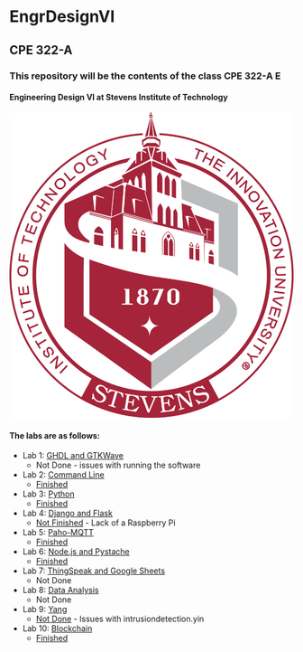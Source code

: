 # EngrDesignVI
## CPE 322-A
### This repository will be the contents of the class CPE 322-A E
#### Engineering Design VI at Stevens Institute of Technology

![Icon](https://github.com/BenStoll/EngrDesignVI/blob/main/Assets/Old_Stevens_Logo.png "Old Snevets Logo")

#### The labs are as follows:
 - Lab 1: [GHDL and GTKWave](https://github.com/kevinwlu/iot/blob/master/lesson1)
    * Not Done - issues with running the software
 - Lab 2: [Command Line](https://github.com/kevinwlu/iot/blob/master/lesson2)
    * [Finished](https://github.com/BenStoll/EngrDesignVI/tree/main/Lab2)
 - Lab 3: [Python](https://github.com/kevinwlu/iot/blob/master/lesson3)
    * [Finished](https://github.com/BenStoll/EngrDesignVI/tree/main/Lab3)
 - Lab 4: [Django and Flask](https://github.com/kevinwlu/iot/blob/master/lesson4)
    * [Not Finished](https://github.com/BenStoll/EngrDesignVI/tree/main/Lab4) - Lack of a Raspberry Pi
 - Lab 5: [Paho-MQTT](https://github.com/kevinwlu/iot/blob/master/lesson5)
    * [Finished](https://github.com/BenStoll/EngrDesignVI/tree/main/Lab5)
 - Lab 6: [Node.js and Pystache](https://github.com/kevinwlu/iot/blob/master/lesson6)
    * [Finished](https://github.com/BenStoll/EngrDesignVI/tree/main/Lab6)
 - Lab 7: [ThingSpeak and Google Sheets](https://github.com/kevinwlu/iot/blob/master/lesson7)
    * Not Done
 - Lab 8: [Data Analysis](https://github.com/kevinwlu/iot/blob/master/lesson8)
    * Not Done
 - Lab 9: [Yang](https://github.com/kevinwlu/iot/blob/master/lesson9)
    * [Not Done](https://github.com/BenStoll/EngrDesignVI/tree/main/Lab9) - Issues with intrusiondetection.yin
 - Lab 10: [Blockchain](https://github.com/kevinwlu/iot/tree/master/lesson10)
    * [Finished](https://github.com/BenStoll/EngrDesignVI/tree/main/Lab10)
